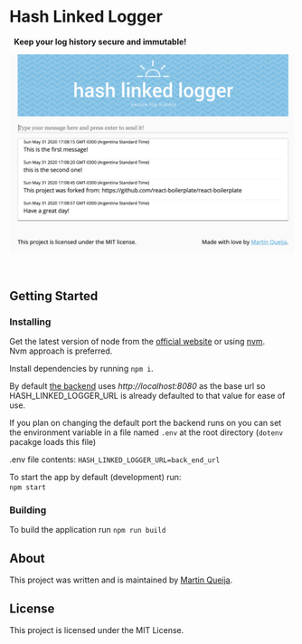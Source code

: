 # Hash Linked Logger 

&nbsp;
**Keep your log history secure and immutable!**

<img alt="App" src="./banner.png">

&nbsp;
## Getting Started

### Installing

Get the latest version of node from the [official website](https://nodejs.org/) or using [nvm](https://github.com/creationix/nvm).  
Nvm approach is preferred.

Install dependencies by running `npm i`.

By default [the backend](https://github.com/martinqueija/hash-linked-logger-typescript) uses *http://localhost:8080* as the base url so HASH_LINKED_LOGGER_URL is already defaulted to that value for ease of use.

If you plan on changing the default port the backend runs on you can set the environment variable in a file named `.env` at the root directory (`dotenv` pacakge loads this file)

.env file contents: ```HASH_LINKED_LOGGER_URL=back_end_url```


To start the app by default (development) run:  
`npm start`

### Building

To build the application run `npm run build`

## About

This project was written and is maintained by [Martin Queija](https://github.com/martinqueija).

## License

This project is licensed under the MIT License.

&nbsp;